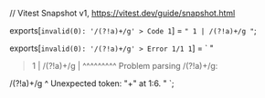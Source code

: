 // Vitest Snapshot v1, https://vitest.dev/guide/snapshot.html

exports[`invalid(0): '/(?!a)+/g' > Code 1`] = `
"
  1 | /(?!a)+/g
"
`;

exports[`invalid(0): '/(?!a)+/g' > Error 1/1 1`] = `
"
> 1 | /(?!a)+/g
    | ^^^^^^^^^ Problem parsing /(?!a)+/g: 

/(?!a)+/g
      ^
Unexpected token: "+" at 1:6.
"
`;
